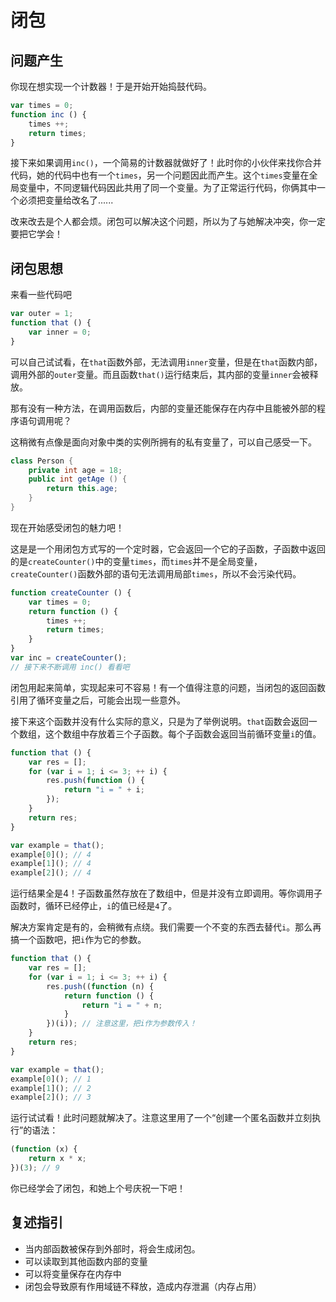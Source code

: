 # 闭包

## 问题产生

你现在想实现一个计数器！于是开始开始捣鼓代码。

```js
var times = 0;
function inc () {
    times ++;
    return times;
}
```

接下来如果调用`inc()`，一个简易的计数器就做好了！此时你的小伙伴来找你合并代码，她的代码中也有一个`times`，另一个问题因此而产生。这个`times`变量在全局变量中，不同逻辑代码因此共用了同一个变量。为了正常运行代码，你俩其中一个必须把变量给改名了......

改来改去是个人都会烦。闭包可以解决这个问题，所以为了与她解决冲突，你一定要把它学会！

## 闭包思想

来看一些代码吧
```js
var outer = 1;
function that () {
    var inner = 0;
}
```
可以自己试试看，在`that`函数外部，无法调用`inner`变量，但是在`that`函数内部，调用外部的`outer`变量。而且函数`that()`运行结束后，其内部的变量`inner`会被释放。

那有没有一种方法，在调用函数后，内部的变量还能保存在内存中且能被外部的程序语句调用呢？

这稍微有点像是面向对象中类的实例所拥有的私有变量了，可以自己感受一下。

```java
class Person {
    private int age = 18;
    public int getAge () {
        return this.age;
    }
}
```

现在开始感受闭包的魅力吧！

这是是一个用闭包方式写的一个定时器，它会返回一个它的子函数，子函数中返回的是`createCounter()`中的变量`times`，而`times`并不是全局变量，`createCounter()`函数外部的语句无法调用局部`times`，所以不会污染代码。

```js
function createCounter () {
    var times = 0;
    return function () {
        times ++;
        return times;
    }
}
var inc = createCounter();
// 接下来不断调用 inc() 看看吧
```

闭包用起来简单，实现起来可不容易！有一个值得注意的问题，当闭包的返回函数引用了循环变量之后，可能会出现一些意外。

接下来这个函数并没有什么实际的意义，只是为了举例说明。`that`函数会返回一个数组，这个数组中存放着三个子函数。每个子函数会返回当前循环变量`i`的值。

```js
function that () {
    var res = [];
    for (var i = 1; i <= 3; ++ i) {
        res.push(function () {
            return "i = " + i;
        });
    }
    return res;
}

var example = that();
example[0](); // 4
example[1](); // 4
example[2](); // 4
```

运行结果全是4！子函数虽然存放在了数组中，但是并没有立即调用。等你调用子函数时，循环已经停止，`i`的值已经是`4`了。

解决方案肯定是有的，会稍微有点绕。我们需要一个不变的东西去替代`i`。那么再搞一个函数吧，把`i`作为它的参数。

```js
function that () {
    var res = [];
    for (var i = 1; i <= 3; ++ i) {
        res.push((function (n) {
            return function () {
                return "i = " + n;
            }
        })(i)); // 注意这里，把i作为参数传入！
    }
    return res;
}

var example = that();
example[0](); // 1
example[1](); // 2
example[2](); // 3

```

运行试试看！此时问题就解决了。注意这里用了一个“创建一个匿名函数并立刻执行”的语法：

```js
(function (x) {
    return x * x;
})(3); // 9
```

你已经学会了闭包，和她上个号庆祝一下吧！

## 复述指引
* 当内部函数被保存到外部时，将会生成闭包。
* 可以读取到其他函数内部的变量
* 可以将变量保存在内存中
* 闭包会导致原有作用域链不释放，造成内存泄漏（内存占用）
